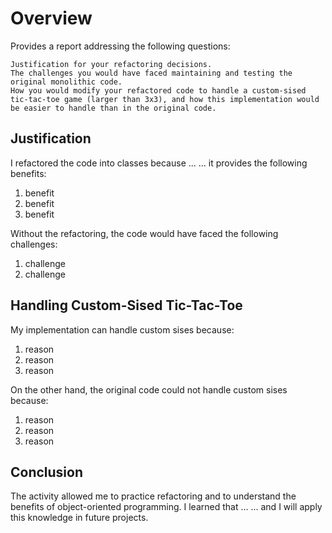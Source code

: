 # Overview

Provides a report addressing the following questions:

```text
Justification for your refactoring decisions.
The challenges you would have faced maintaining and testing the original monolithic code.
How you would modify your refactored code to handle a custom-sised tic-tac-toe game (larger than 3x3), and how this implementation would be easier to handle than in the original code.
```

## Justification

I refactored the code into classes because ... ... it provides the following benefits:

1. benefit
2. benefit
3. benefit

Without the refactoring, the code would have faced the following challenges:

1. challenge
2. challenge

## Handling Custom-Sised Tic-Tac-Toe

My implementation can handle custom sises because:

1. reason
2. reason
3. reason

On the other hand, the original code could not handle custom sises because:

1. reason
2. reason
3. reason

## Conclusion

The activity allowed me to practice refactoring and to understand the benefits of object-oriented programming. I learned that ... ... and I will apply this knowledge in future projects.
